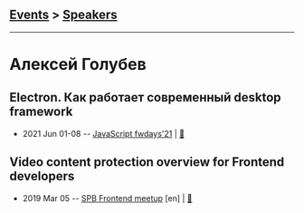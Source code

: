 ## [Events](../README.md) > [Speakers](../speakers.md)
---

# Алексей Голубев

## Electron. Как работает современный desktop framework
- 2021 Jun 01-08 -- [JavaScript fwdays&#39;21](https://youtu.be/W8q9zeIAx94)  | [:notebook:](https://www.slideshare.net/fwdays/electron-how-the-most-modern-framework-works-oleksii-holubiev)  
## Video content protection overview for Frontend developers
- 2019 Mar 05 -- [SPB Frontend meetup](https://www.youtube.com/watch?v=PXC4xuM1EH8) [en] | [:notebook:](https://goalstudio.github.io/drm-frontend-developers.pdf)  

